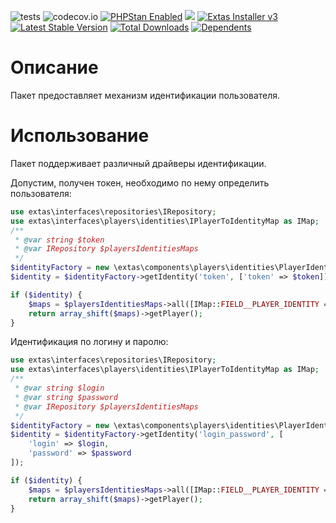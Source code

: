 ![tests](https://github.com/jeyroik/extas-players/workflows/PHP%20Composer/badge.svg?branch=master&event=push)
![codecov.io](https://codecov.io/gh/jeyroik/extas-players/coverage.svg?branch=master)
<a href="https://github.com/phpstan/phpstan"><img src="https://img.shields.io/badge/PHPStan-enabled-brightgreen.svg?style=flat" alt="PHPStan Enabled"></a>
<a href="https://codeclimate.com/github/jeyroik/extas-players/maintainability"><img src="https://api.codeclimate.com/v1/badges/08920d1c20f45b540a2c/maintainability" /></a>
<a href="https://github.com/jeyroik/extas-installer/" title="Extas Installer v3"><img alt="Extas Installer v3" src="https://img.shields.io/badge/installer-v3-green"></a>
[![Latest Stable Version](https://poser.pugx.org/jeyroik/extas-players/v)](//packagist.org/packages/jeyroik/extas-q-crawlers)
[![Total Downloads](https://poser.pugx.org/jeyroik/extas-players/downloads)](//packagist.org/packages/jeyroik/extas-q-crawlers)
[![Dependents](https://poser.pugx.org/jeyroik/extas-players/dependents)](//packagist.org/packages/jeyroik/extas-q-crawlers)

# Описание

Пакет предоставляет механизм идентификации пользователя.

# Использование

Пакет поддерживает различный драйверы идентификации. 

Допустим, получен токен, необходимо по нему определить пользователя:

```php
use extas\interfaces\repositories\IRepository;
use extas\interfaces\players\identities\IPlayerToIdentityMap as IMap;
/**
 * @var string $token
 * @var IRepository $playersIdentitiesMaps
 */
$identityFactory = new \extas\components\players\identities\PlayerIdentityFactory();
$identity = $identityFactory->getIdentity('token', ['token' => $token]);

if ($identity) {
    $maps = $playersIdentitiesMaps->all([IMap::FIELD__PLAYER_IDENTITY => $identity->getName()]); 
    return array_shift($maps)->getPlayer();
}
```

Идентификация по логину и паролю:

```php
use extas\interfaces\repositories\IRepository;
use extas\interfaces\players\identities\IPlayerToIdentityMap as IMap;
/**
 * @var string $login
 * @var string $password
 * @var IRepository $playersIdentitiesMaps
 */
$identityFactory = new \extas\components\players\identities\PlayerIdentityFactory();
$identity = $identityFactory->getIdentity('login_password', [
    'login' => $login,
    'password' => $password
]);

if ($identity) {
    $maps = $playersIdentitiesMaps->all([IMap::FIELD__PLAYER_IDENTITY => $identity->getName()]); 
    return array_shift($maps)->getPlayer();
}
```